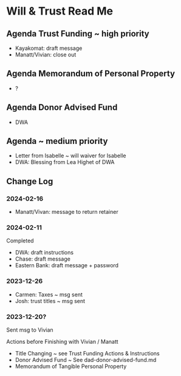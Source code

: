 # Will & Trust Read Me

## Agenda Trust Funding ~ high priority

* Kayakomat: draft message
* Manatt/Vivian: close out

## Agenda Memorandum of Personal Property

* ?

## Agenda Donor Advised Fund

* DWA

## Agenda ~ medium priority

* Letter from Isabelle ~ will waiver for Isabelle
* DWA: Blessing from Lea Highet of DWA

## Change Log

### 2024-02-16

* Manatt/Vivan: message to return retainer

### 2024-02-11

Completed

* DWA: draft instructions
* Chase: draft message
* Eastern Bank: draft message + password

### 2023-12-26

* Carmen: Taxes ~ msg sent
* Josh: trust titles ~ msg sent

### 2023-12-20?

Sent msg to Vivian

Actions before Finishing with Vivian / Manatt

* Title Changing ~ see Trust Funding Actions & Instructions
* Donor Advised Fund ~ See dad-donor-advised-fund.md
* Memorandum of Tangible Personal Property
